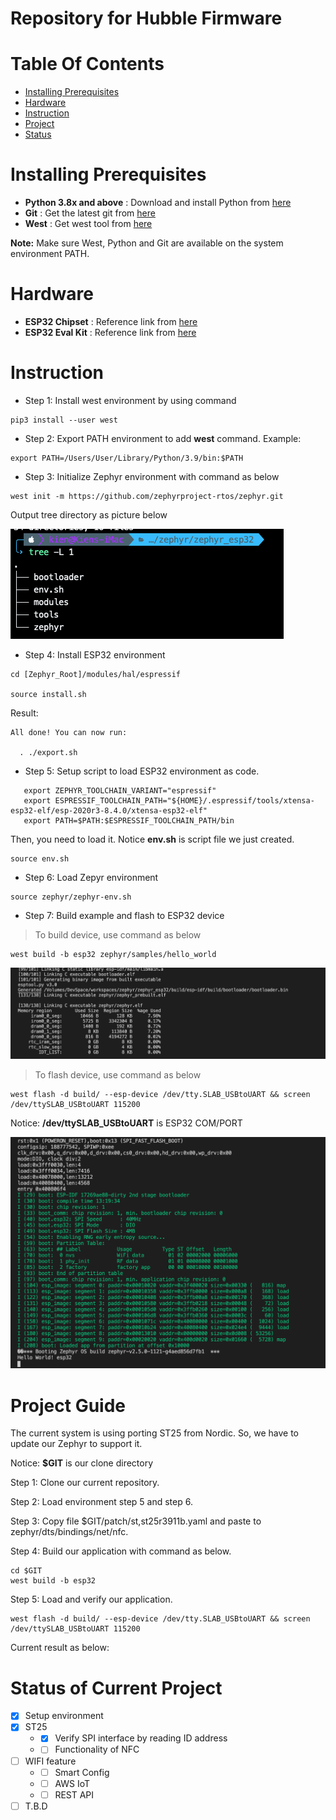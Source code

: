 # Repository for Hubble Firmware

# Table Of Contents
* [ Installing Prerequisites ](#Prerequisites) <br>
* [ Hardware ](#Hardware) <br>
* [ Instruction ](#Instruction) <br>
* [ Project ](#Project) <br>
* [ Status ](#Status) <br>

<a name="Prerequisites"></a>
# Installing Prerequisites
* **Python 3.8x and above** : Download and install Python from <a href="https://www.python.org/downloads/">here</a>
* **Git** : Get the latest git from <a href ="https://git-scm.com/downloads">here</a>
* **West** : Get west tool from <a href ="https://docs.zephyrproject.org/latest/guides/west/">here</a>

**Note:** Make sure West, Python and Git are available on the system environment PATH.

<a name="Hardware"></a>
# Hardware

*  **ESP32 Chipset** : Reference link from <a href = "https://www.espressif.com/en/products/socs/esp32"> here </a>
*  **ESP32 Eval Kit** : Reference link from <a href = "https://www.espressif.com/en/products/devkits"> here </a>

<a name="Instruction"></a>
# Instruction

* Step 1: Install west environment by using command 

```
pip3 install --user west
```

* Step 2: Export PATH environment to add **west** command. Example:

```
export PATH=/Users/User/Library/Python/3.9/bin:$PATH
```

* Step 3: Initialize Zephyr environment with command as below

```
west init -m https://github.com/zephyrproject-rtos/zephyr.git
```

Output tree directory as picture below

![Zephyr View](./docs/img/tree_view.png)

* Step 4: Install ESP32 environment 

```
cd [Zephyr_Root]/modules/hal/espressif

source install.sh

```

Result:

```
All done! You can now run:

  . ./export.sh
```

* Step 5: Setup script to load ESP32 environment as code.

```
   export ZEPHYR_TOOLCHAIN_VARIANT="espressif"
   export ESPRESSIF_TOOLCHAIN_PATH="${HOME}/.espressif/tools/xtensa-esp32-elf/esp-2020r3-8.4.0/xtensa-esp32-elf"
   export PATH=$PATH:$ESPRESSIF_TOOLCHAIN_PATH/bin

```

Then, you need to load it. Notice **env.sh** is script file we just created.

```
source env.sh
```

* Step 6: Load Zepyr environment

```
source zephyr/zephyr-env.sh
```

* Step 7: Build example and flash to ESP32 device

> To build device, use command as below 

```
west build -b esp32 zephyr/samples/hello_world
```

![Build Result](./docs/img/hello_world.png)

> To flash device, use command as below

```
west flash -d build/ --esp-device /dev/tty.SLAB_USBtoUART && screen /dev/ttySLAB_USBtoUART 115200
```

Notice: **/dev/ttySLAB_USBtoUART** is ESP32 COM/PORT

![Flash Result](./docs/img/flash_result.png)

<a name="Project"></a>
# Project Guide

The current system is using porting ST25 from Nordic. So, we have to update our Zephyr to support it.

Notice: **$GIT** is our clone directory  

Step 1: Clone our current repository.  

Step 2: Load environment step 5 and step 6.  

Step 3: Copy file $GIT/patch/st,st25r3911b.yaml and paste to zephyr/dts/bindings/net/nfc.  

Step 4: Build our application with command as below. 

```
cd $GIT
west build -b esp32
```

Step 5: Load and verify our application.

```
west flash -d build/ --esp-device /dev/tty.SLAB_USBtoUART && screen /dev/ttySLAB_USBtoUART 115200
```

Current result as below:


<a name="Status"></a>
# Status of Current Project

- [x] Setup environment  
- [x] ST25  
  + - [x] Verify SPI interface by reading ID address  
  + - [ ] Functionality of NFC  
- [ ] WIFI feature
  + - [ ] Smart Config
  + - [ ] AWS IoT
  + - [ ] REST API
- [ ] T.B.D